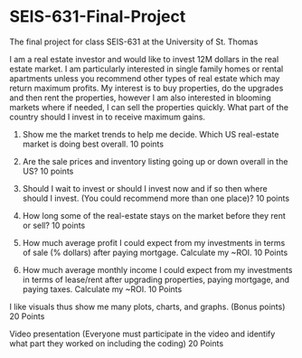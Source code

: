 # SEIS-631-Final-Project
The final project for class SEIS-631 at the University of St. Thomas

I am a real estate investor and would like to invest 12M dollars in the real estate market. I am particularly interested in single family homes or rental apartments unless you recommend other types of real estate which may return maximum profits. My interest is to buy properties, do the upgrades and then rent the properties, however I am also interested in blooming markets where if needed, I can sell the properties quickly. What part of the country should I invest in to receive maximum gains.

1) Show me the market trends to help me decide. Which US real-estate market is doing best overall. 10 points

2) Are the sale prices and inventory listing going up or down overall in the US? 10 points 

3) Should I wait to invest or should I invest now and if so then where should I invest. (You could recommend more than one place)? 10 points

4) How long some of the real-estate stays on the market before they rent or sell? 10 points

5) How much average profit I could expect from my investments in terms of sale (% dollars) after paying mortgage. Calculate my ~ROI. 10 Points

6) How much average monthly income I could expect from my investments in terms of lease/rent after upgrading properties, paying mortgage, and paying taxes. Calculate my ~ROI. 10 Points

 

I like visuals thus show me many plots, charts, and graphs. (Bonus points) 20 Points

Video presentation (Everyone must participate in the video and identify what part they worked on including the coding) 20 Points 
